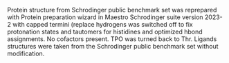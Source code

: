 Protein structure from Schrodinger public benchmark set was reprepared with Protein preparation wizard in Maestro Schrodinger suite version 2023-2 with capped termini (replace hydrogens was switched off to fix protonation states and tautomers for histidines and optimized hbond assignments.
No cofactors present.
TPO was turned back to Thr.
Ligands structures were taken from the Schrodinger public benchmark set without modification.
